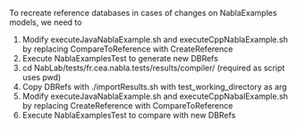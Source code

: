 To recreate reference databases in cases of changes on NablaExamples models, we need to

1. Modify executeJavaNablaExample.sh and executeCppNablaExample.sh by replacing CompareToReference with CreateReference
2. Execute NablaExamplesTest to generate new DBRefs
3. cd NabLab/tests/fr.cea.nabla.tests/results/compiler/ (required as script uses pwd)
4. Copy DBRefs with ./importResults.sh with test_working_directory as arg
5. Modify executeJavaNablaExample.sh and executeCppNabalExample.sh by replacing CreateReference with CompareToReference
6. Execute NablaExamplesTest to compare with new DBRefs